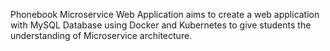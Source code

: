 Phonebook Microservice Web Application aims to create a web application with MySQL Database using Docker and Kubernetes to give students the understanding of Microservice architecture.
